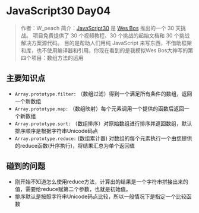 # JavaScript30 Day04

>作者：W_peach
>简介：[JavaScript30](https://javascript30.com) 是 [Wes Bos](https://github.com/wesbos) 推出的一个 30 天挑战。
项目免费提供了 30 个视频教程、30 个挑战的起始文档和 30 个挑战解决方案源代码。
目的是帮助人们用纯 JavaScript 来写东西，不借助框架和库，也不使用编译器和引用。你现在看到的是我模拟Wes Bos大神写的第四个项目：数组方法的运用

## 主要知识点

* `Array.prototype.filter:` （数组过滤）得到一个满足所有条件的数组，返回一个新数组
* `Array.prototype.map:` （数组映射）每个元素调用一个提供的函数后返回一个新数组
* `Array.prototype.sort:` （数组排序）对原始数组进行排序并返回数组，默认排序顺序是根据字符串Unicode码点
* `Array.prototype.reduce:` (数组累计器) 对数组的每个元素执行一个由您提供的reduce函数(升序执行)，将结果汇总为单个返回值

## 碰到的问题

+ 刚开始不知道怎么使用reduce方法，计算出的结果是一个字符串拼接出来的值，需要给reduce赋第二个参数，也就是初始值。
+ 排序默认是按照字符串Unicode码点比较，所以一般情况下是指定一个比较函数